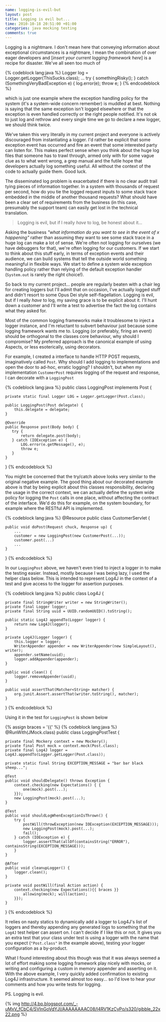 ```yaml
---
name: logging-is-evil-but
layout: post
title: Logging is evil but...
time: 2010-10-18 20:51:00 +01:00
categories: java mocking testing
comments: true
---
```


Logging is a nightmare. I don't mean here that conveying information about
exceptional circumstances is a nightmare, I mean the combination of over eager
developers and [_insert your current logging framework here_] is a recipe
for disaster. We've all seen too much of


{% codeblock lang:java %}
Logger log = Logger.getLogger(ThisSucks.class);
...
try {
    somethingRisky();
} catch (SomethingVeryBadException e) {
   log.error(e);
   throw e;
}
{% endcodeblock %}


which is just one example where the exception handling policy for the system
(it's a system-wide concern remember) is muddled at best. Nothing is saying
that the same exception isn't logged elsewhere or that the exception is even
handled correctly or the right people notified. It's not ok to just log and
rethrow and every single time we go to declare a new logger, we should think
twice.

<!-- more -->

We've taken this very literally in my current project and everyone is actively
discouraged from instantiating a logger. I'd rather be explicit that some
exception event has occurred and fire an event that some interested party can
listen for. This makes perfect sense when you think about the huge log files
that someone has to trawl through, armed only with for some vague clue as to
what went wrong, a grep manual and the futile hope that developers actually
log something useful. All without the context of the code to actually guide
them. Good luck.

The disseminated log problem is exacerbated if there is no clear audit trail
tying pieces of information together. In a system with thousands of request
per second, how do you tie the logged request inputs to some stack trace
embedded in the middle of another thousand requests? What should have been a
clear set of requirements from the business (in this case, presumably the
support team) can easily get lost in the technical translation.

> Logging is evil, but if I really *have* to log, be honest about it...

Asking the business _"what information do you want to see in the event of x
happening"_ rather than assuming they want to see some stack trace in a huge
log can make a lot of sense. We're often not logging for ourselves (we have
debuggers for that), we're often logging for our customers. If we start to
think about this stuff early, in terms of exception events and their audience,
we can build systems that tell the outside world something meaningful in
flexible ways. We start to define a system wide exception handling policy
rather than relying of the default exception handler (`System.out` is rarely
the right choice!).

So back to my current project... people are regularly beaten with a chair leg
for creating loggers but I'll admit that on occasion, I've actually logged
stuff and didn't resort to some Opus Dei style self-flagellation. Logging is
evil, but if I really *have* to log, my saving grace is to be explicit about
it. I'll hunt down a customer and I'll write a test to advertise the fact the
log contains what they asked for.

Most of the common logging frameworks make it troublesome to inject a logger
instance, and I'm reluctant to subvert behaviour just because some logging
framework wants me to. Logging (or preferably, firing an event) should be
orthogonal to the classes core behaviour, why should I compromise? My
preferred approach is the canonical example of using Aspects, or less
esoterically, using decorators.

For example, I created a interface to handle HTTP POST requests, imaginatively
called `Post`. Why should I add logging to implementations and open the door
to ad-hoc, erratic logging? I shouldn't, but when my implementation
`CustomerPost` requires logging of the request and response, I can decorate
with a `LoggingPost`


{% codeblock lang:java %}
public class LoggingPost implements Post {

    private static final Logger LOG = Logger.getLogger(Post.class);

    public LoggingPost(Post delegate) {
        this.delegate = delegate;
    }

    @Override
    public Response post(Body body) {
       try {
           return delegate.post(body);
       } catch (IOException e) {
           LOG.error(e.getMessage(), e);
           throw e;
       }
    }
}
{% endcodeblock %}


You might be concerned that the try/catch above looks very similar to the
original negative example. The good thing about our decorated example above is
that by being explicit about this classes responsibility, declaring the usage
in the correct context, we can actually define the system wide policy for
logging the `Post` calls in one place, without affecting the contract of the
interface. We'd do this for example, on the system boundary, for example where
the RESTful API is implemented.

{% codeblock lang:java %}
@Resource
public class CustomerServlet {

    public void doPost(Request chuck, Response up) {
        ...
        customer = new LoggingPost(new CustomerPost(...));
        customer.post(...)
        ...
    }
}
{% endcodeblock %}

In our `LoggingPost` above, we haven't even tried to inject a logger in to
make the testing easier. Instead, mostly because I was being lazy, I used the
helper class below. This is intended to represent Log4J in the context of a
test and give access to the logger for assertion purposes.

{% codeblock lang:java %}
public class Log4J {

    private final StringWriter writer = new StringWriter();
    private final Logger logger;
    private final String uuid = UUID.randomUUID().toString();

    public static Log4J appendTo(Logger logger) {
        return new Log4J(logger);
    }

    private Log4J(Logger logger) {
        this.logger = logger;
        WriterAppender appender = new WriterAppender(new SimpleLayout(), writer);
        appender.setName(uuid);
        logger.addAppender(appender);
    }

    public void clean() {
        logger.removeAppender(uuid);
    }

    public void assertThat(Matcher<String> matcher) {
        org.junit.Assert.assertThat(writer.toString(), matcher);
    }
}
{% endcodeblock %}

Using it in the test for `LoggingPost` is shown below

{% assign braces = '{{' %}
{% codeblock lang:java %}
@RunWith(JMock.class)
public class LoggingPostTest {

    private final Mockery context = new Mockery();
    private final Post mock = context.mock(Post.class);
    private final Log4J logger = Log4J.appendTo(Logger.getLogger(Post.class));

    private static final String EXCEPTION_MESSAGE = "bar bar black sheep...";

    @Test
    public void shouldDelegate() throws Exception {
        context.checking(new Expectations() { {
            one(mock).post(...);
        }});
        new LoggingPost(mock).post(...);
    }

    @Test
    public void shouldLogWhenExceptionIsThrown() {
        try {
            postWill(throwException(new IOException(EXCEPTION_MESSAGE)));
            new LoggingPost(mock).post(...);
            fail();
        } catch (IOException e) {
            logger.assertThat(allOf(containsString("ERROR"), containsString(EXCEPTION_MESSAGE)));
        }
    }

    @After
    public void cleanupLogger() {
        logger.clean();
    }

    private void postWill(final Action action) {
        context.checking(new Expectations(){{ braces }}
            allowing(mock); will(action);
        }});
    }
}
{% endcodeblock %}

It relies on nasty statics to dynamically add a logger to Log4J's list of
loggers and thereby appending any generated logs to something that the `Log4J`
test helper can assert on. I can't decide if I like this or not. It gives you
an extra test that your class under test is using a logger with the name that
you expect (`"Post.class"` in the example above), testing your logger
configuration as a by-product.

What I found interesting about this though was that it was always seemed a lot
of effort making some logging framework play nicely with mocks, or writing and
configuring a custom in memory appender and asserting on it. With the above
example, I very quickly added confirmation to existing Log4J infrastructure.
It seemed almost too easy... so I'd love to hear your comments and how you
write tests for logging.

PS. Logging is evil.

{% img http://4.bp.blogspot.com/_-uMxV_fCbC4/SVInGoVdYJI/AAAAAAAAC08/I4RV1KzCyPo/s320/gibble_22x22.png %}
